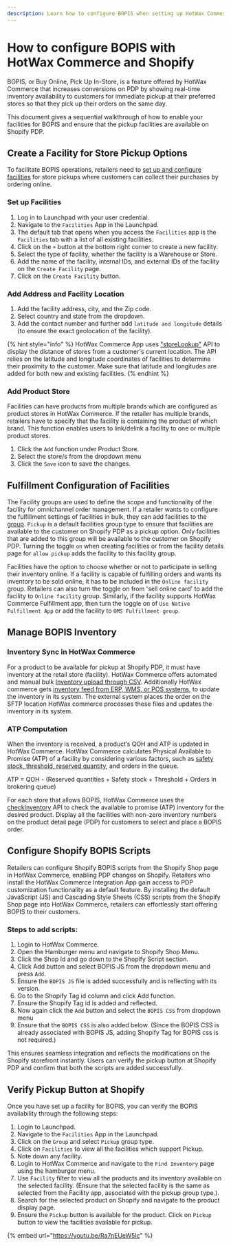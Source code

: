 ```yaml
---
description: Learn how to configure BOPIS when setting up HotWax Commerce
---
```


# How to configure BOPIS with HotWax Commerce and Shopify

BOPIS, or Buy Online, Pick Up In-Store, is a feature offered by HotWax Commerce that increases conversions on PDP by showing real-time inventory availability to customers for immediate pickup at their preferred stores so that they pick up their orders on the same day.

This document gives a sequential walkthrough of how to enable your facilities for BOPIS and ensure that the pickup facilities are available on Shopify PDP.

## Create a Facility for Store Pickup Options

To facilitate BOPIS operations, retailers need to [set up and configure facilities](https://docs.hotwax.co/documents/system-admins/administration/facilities/add-new-facilities) for store pickups where customers can collect their purchases by ordering online.

### Set up Facilities

1. Log in to Launchpad with your user credential.
2. Navigate to the `Facilities` App in the Launchpad.
3. The default tab that opens when you access the `Facilities` app is the `Facilities` tab with a list of all existing facilities.
4. Click on the `+` button at the bottom right corner to create a new facility.
5. Select the type of facility, whether the facility is a Warehouse or Store.
6. Add the name of the facility, internal IDs, and external IDs of the facility on the `Create Facility` page.
7. Click on the `Create Facility` button.

### Add Address and Facility Location

1. Add the facility address, city, and the Zip code.
2. Select country and state from the dropdown.
3. Add the contact number and further add `latitude and longitude` details (to ensure the exact geolocation of the facility).

{% hint style="info" %}
HotWax Commerce App uses ["storeLookup"](https://docs.hotwax.co/documents/integrate-with-hotwax/hotwax-commerce-api-and-data-feeds/facility/store-lookup) API to display the distance of stores from a customer's current location. The API relies on the latitude and longitude coordinates of facilities to determine their proximity to the customer. Make sure that latitude and longitudes are added for both new and existing facilities.
{% endhint %}

### Add Product Store

Facilities can have products from multiple brands which are configured as product stores in HotWax Commerce. If the retailer has multiple brands, retailers have to specify that the facility is containing the product of which brand. This function enables users to link/delink a facility to one or multiple product stores.

1. Click the `Add` function under Product Store.
2. Select the store/s from the dropdown menu
3. Click the `Save` icon to save the changes.

## Fulfillment Configuration of Facilities

The Facility groups are used to define the scope and functionality of the facility for omnichannel order management. If a retailer wants to configure the fulfillment settings of facilities in bulk, they can add facilities to the[ group](https://docs.hotwax.co/documents/system-admins/administration/facilities/manage-groups). `Pickup` is a default facilities group type to ensure that facilities are available to the customer on Shopify PDP as a pickup option. Only facilities that are added to this group will be available to the customer on Shopify PDP. Turning the toggle `on` when creating facilities or from the facility details page for `allow pickup` adds the facility to this facility group.

Facilities have the option to choose whether or not to participate in selling their inventory online. If a facility is capable of fulfilling orders and wants its inventory to be sold online, it has to be included in the `Online facility` group. Retailers can also turn the toggle on from 'sell online card' to add the facility to `Online facility` group. Similarly, if the facility supports HotWax Commerce Fulfillment app, then turn the toggle on of `Use Native Fulfillment App` or add the facility to `OMS Fulfillment group`.

## Manage BOPIS Inventory

### Inventory Sync in HotWax Commerce

For a product to be available for pickup at Shopify PDP, it must have inventory at the retail store (facility). HotWax Commerce offers automated and manual bulk [Inventory upload through CSV](https://docs.hotwax.co/documents/retail-operations/inventory/inventory-upload). Additionally HotWax commerce gets [inventory feed from ERP, WMS, or POS systems](../business-process-models/inventorylifecycle.md), to update the inventory in its system. The external system places the order on the SFTP location HotWax commerce processes these files and updates the inventory in its system.

### ATP Computation

When the inventory is received, a product’s QOH and ATP is updated in HotWax Commerce. HotWax Commerce calculates Physical Available to Promise (ATP) of a facility by considering various factors, such as [safety stock, threshold, reserved quantity](https://docs.hotwax.co/documents/store-operations/glossary), and orders in the queue.

ATP = QOH - (Reserved quantities + Safety stock + Threshold + Orders in brokering queue)

For each store that allows BOPIS, HotWax Commerce uses the [checkInventory](https://docs.hotwax.co/documents/integrate-with-hotwax/hotwax-commerce-api-and-data-feeds/inventory/check-inventory) API to check the available to promise (ATP) inventory for the desired product. Display all the facilities with non-zero inventory numbers on the product detail page (PDP) for customers to select and place a BOPIS order.

## Configure Shopify BOPIS Scripts

Retailers can configure Shopify BOPIS scripts from the Shopify Shop page in HotWax Commerce, enabling PDP changes on Shopify. Retailers who install the HotWax Commerce Integration App gain access to PDP customization functionality as a default feature. By installing the default JavaScript (JS) and Cascading Style Sheets (CSS) scripts from the Shopify Shop page into HotWax Commerce, retailers can effortlessly start offering BOPIS to their customers.

### Steps to add scripts:

1. Login to HotWax Commerce.
2. Open the Hamburger menu and navigate to Shopify Shop Menu.
3. Click the Shop Id and go down to the Shopify Script section.
4. Click Add button and select BOPIS JS from the dropdown menu and press `Add`.
5. Ensure the `BOPIS JS` file is added successfully and is reflecting with its version.
6. Go to the Shopify Tag id column and click Add function.
7. Ensure the Shopify Tag id is added and reflected.
8. Now again click the `Add` button and select the `BOPIS CSS` from dropdown menu
9. Ensure that the `BOPIS CSS` is also added below. (Since the BOPIS CSS is already associated with BOPIS JS, adding Shopify Tag for BOPIS css is not required.)

This ensures seamless integration and reflects the modifications on the Shopify storefront instantly. Users can verify the pickup button at Shopify PDP and confirm that both the scripts are added successfully.

## Verify Pickup Button at Shopify

Once you have set up a facility for BOPIS, you can verify the BOPIS availability through the following steps:

1. Login to Launchpad.
2. Navigate to the `Facilities` App in the Launchpad.
3. Click on the `Group` and select `Pickup` group type.
4. Click on `Facilities` to view all the facilities which support Pickup.
5. Note down any facility.
6. Login to HotWax Commerce and navigate to the `Find Inventory` page using the hamburger menu.
7. Use `Facility` filter to view all the products and its inventory available on the selected facility. (Ensure that the selected facility is the same as selected from the Facility app, associated with the pickup group type.).
8. Search for the selected product on Shopify and navigate to the product display page.
9. Ensure the `Pickup` button is available for the product. Click on `Pickup` button to view the facilities available for pickup.

{% embed url="https://youtu.be/Ra7nEUeW5lc" %}
